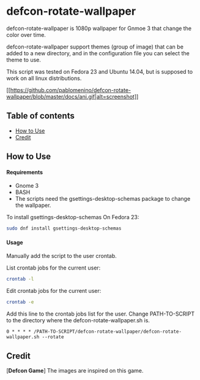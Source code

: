 # defcon-rotate-wallpaper

defcon-rotate-wallpaper is 1080p wallpaper for Gnmoe 3 that change the color over time.

defcon-rotate-wallpaper support themes (group of image) that can be added to a new directory, and in the configuration file you can select the theme to use.

This script was tested on Fedora 23 and Ubuntu 14.04, but is supposed to work on all linux distributions.

[[https://github.com/pablomenino/defcon-rotate-wallpaper/blob/master/docs/ani.gif|alt=screenshot]]

## Table of contents

* [How to Use](#how-to-use)
* [Credit](#credit)

## <a name="how-to-use">How to Use

#### Requirements

* Gnome 3
* BASH
* The scripts need the gsettings-desktop-schemas package to change the wallpaper.

To install gsettings-desktop-schemas On Fedora 23:

```bash
sudo dnf install gsettings-desktop-schemas
```

#### Usage

Manually add the script to the user crontab.

List crontab jobs for the current user:

```bash
crontab -l
```

Edit crontab jobs for the current user:

```bash
crontab -e
```

Add this line to the crontab jobs list for the user. Change PATH-TO-SCRIPT to the directory where the defcon-rotate-wallpaper.sh is.

```
0 * * * * /PATH-TO-SCRIPT/defcon-rotate-wallpaper/defcon-rotate-wallpaper.sh --rotate
```

## <a name="credit">Credit

[**Defcon Game**] The images are inspired on this game.
